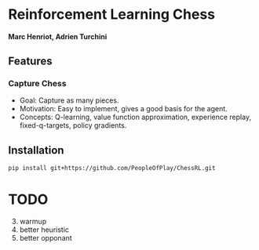
# Reinforcement Learning Chess
#### Marc Henriot, Adrien Turchini

## Features

### Capture Chess 
- Goal: Capture as many pieces.
- Motivation: Easy to implement, gives a good basis for the agent.
- Concepts: Q-learning, value function approximation, experience replay, fixed-q-targets, policy gradients.

## Installation
```bash
pip install git+https://github.com/PeopleOfPlay/ChessRL.git
```

# TODO

3. warmup
4. better heuristic
6. better opponant